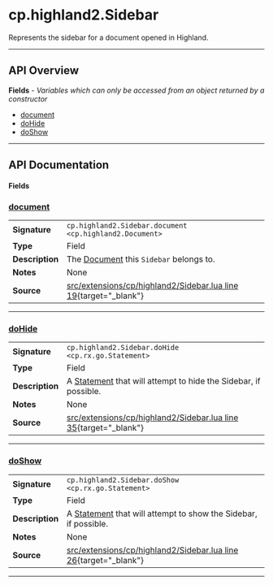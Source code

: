 # cp.highland2.Sidebar

Represents the sidebar for a document opened in Highland.

---

## API Overview
**Fields** - _Variables which can only be accessed from an object returned by a constructor_
 * [document](#document)
 * [doHide](#dohide)
 * [doShow](#doshow)


---

## API Documentation

#### Fields


### [document](#document)

|                                             |                                                                                     |
| --------------------------------------------|-------------------------------------------------------------------------------------|
| **Signature**                               | `cp.highland2.Sidebar.document <cp.highland2.Document>`                                                                    |
| **Type**                                    | Field                                                                     |
| **Description**                             | The [Document](cp.highland2.Document.md) this `Sidebar` belongs to.                                                                     |
| **Notes**                                   | None |
| **Source**                                  | [src/extensions/cp/highland2/Sidebar.lua line 19](https://github.com/CommandPost/CommandPost/blob/develop/src/extensions/cp/highland2/Sidebar.lua#L19){target="_blank"} |

---


### [doHide](#dohide)

|                                             |                                                                                     |
| --------------------------------------------|-------------------------------------------------------------------------------------|
| **Signature**                               | `cp.highland2.Sidebar.doHide <cp.rx.go.Statement>`                                                                    |
| **Type**                                    | Field                                                                     |
| **Description**                             | A [Statement](cp.rx.go.Statement.md) that will attempt to hide the Sidebar, if possible.                                                                     |
| **Notes**                                   | None |
| **Source**                                  | [src/extensions/cp/highland2/Sidebar.lua line 35](https://github.com/CommandPost/CommandPost/blob/develop/src/extensions/cp/highland2/Sidebar.lua#L35){target="_blank"} |

---


### [doShow](#doshow)

|                                             |                                                                                     |
| --------------------------------------------|-------------------------------------------------------------------------------------|
| **Signature**                               | `cp.highland2.Sidebar.doShow <cp.rx.go.Statement>`                                                                    |
| **Type**                                    | Field                                                                     |
| **Description**                             | A [Statement](cp.rx.go.Statement.md) that will attempt to show the Sidebar, if possible.                                                                     |
| **Notes**                                   | None |
| **Source**                                  | [src/extensions/cp/highland2/Sidebar.lua line 26](https://github.com/CommandPost/CommandPost/blob/develop/src/extensions/cp/highland2/Sidebar.lua#L26){target="_blank"} |

---

